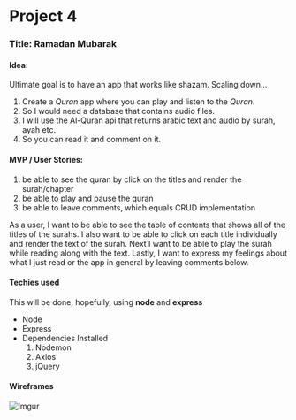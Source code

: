 # Project 4
### Title: Ramadan Mubarak
#### Idea: 
Ultimate goal is to have an app that works like shazam.
Scaling down...
		
1. Create a *Quran* app where you can play and listen to the _Quran_.
2. So I would need a database that contains audio files.
3. I will use the Al-Quran api that returns arabic text and audio by surah, ayah etc.
4. So you can read it and comment on it.

#### MVP / User Stories:
1. be able to see the quran by click on the titles and render the surah/chapter
2. be able to play and pause the quran
3. be able to leave comments, which equals CRUD implementation

As a user, I want to be able to see the table of contents that shows all of the titles of the surahs. I also want to be able to click on each title individually and render the text of the surah. Next I want to be able to play the surah while reading along with the text. Lastly, I want to express my feelings about what I just read or the app in general by leaving comments below.

#### Techies used
This will be done, hopefully, using **node** and **express**

*	Node
*  Express
*  Dependencies Installed
	1. Nodemon
	2. Axios
	3. jQuery

#### Wireframes
![Imgur](http://i.imgur.com/Gyh4k4S.jpg)
		 
